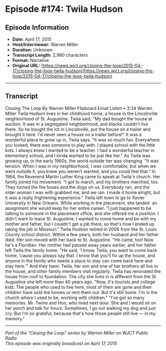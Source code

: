 # Episode #174: Twila Hudson



## Episode Information

- **Date:** April 17, 2015
- **Host/Interviewer:** Warren Miller
- **Duration:** Unknown
- **Transcript Length:** 2,980 characters
- **Format:** Narrative
- **Original URL:** [https://news.wjct.org/closing-the-loop/2015-04-17/closing-the-loop-twila-hudson](https://news.wjct.org/closing-the-loop/2015-04-17/closing-the-loop-twila-hudson)

---

## Transcript

Closing The Loop
By
Warren Miller
Flipboard
Email
Listen
•
3:34
Warren Miller
Twila Hudson lives in her childhood home, a house in the Lincolnville neighborhood of St. Augustine.
Twila said, "My dad bought the house at auction. It was in a segregated neighborhood, and blacks couldn't live there. So he bought the lot in Lincolnville, put the house on a trailer and brought it here. I'd never seen a house on a trailer before!"
It was a wonderful place to grow up in, Twila says. "It was so much fun. Everywhere you looked, there was someone to play with. I played school with the little kids. I always knew I wanted to be a teacher. I had a wonderful teacher in elementary school, and I kinda wanted to be just like her."
As Twila was growing up, in the early 1960s, the world outside her was changing. "It was tension. When I was in my neighborhood, I was comfortable, but when we went outside it, you knew you weren't wanted, and you could feel that."
In 1964, the Reverend Martin Luther King came to speak at Twila's church. Her family joined his movement. "I got to march, and my brothers marched, too. They turned the fire hoses and the dogs on us. Everybody ran, and the older woman I was with grabbed me, and we ran. I made it home alright, but it was a really frightening experience."
Twila left town to go to Xavier University in New Orleans. While working in the placement, she landed  an assignment she would keep for her entire career. "I just happened to be talking to someone in the placement office, and she offered me a position. I didn't want to leave St. Augustine. I wanted to come home and be with my mother and father, but I couldn't get a job there, so that's how I ended up taking the job in Missouri."
Twila Hudson retired in 2006 from the St. Louis County school district. Within a few years, both her husband and her father died. Her son moved with her back to St. Augustine. "He came, too! Now he's a Floridian.
Her mother had passed away years earlier, and her father left Twila the family home. "He said, 'I know, Twila, you want to come back home, 'cause you always say that. I know that you'll fix up the house, and anyone in the family who needs a place to stay can come back here and stay here.'"
And they have. Twila, her son and one of her brothers all live in the house, and other family members visit regularly. Twila has renovated the house from roof to foundation.
The city she lives in is different from the St. Augustine she left more than 40 years ago. "Now, it's tourists and college kids. The people who used to live here, most of them are gone and their children have sold the homes or rent them out. But it's still home. I'm in the church where I used to be, working with children."
"I've got so many memories. Mr. Twine and Hon, who lived next door. She and I would sit on her porch and talk for hours. Sometimes, I go out walking my dog and just cry. But I'm so grateful, because that's how those people still live — in my memory."

---

*Part of the "Closing the Loop" series by Warren Miller on WJCT Public Radio*  
*This episode was originally broadcast on April 17, 2015*
